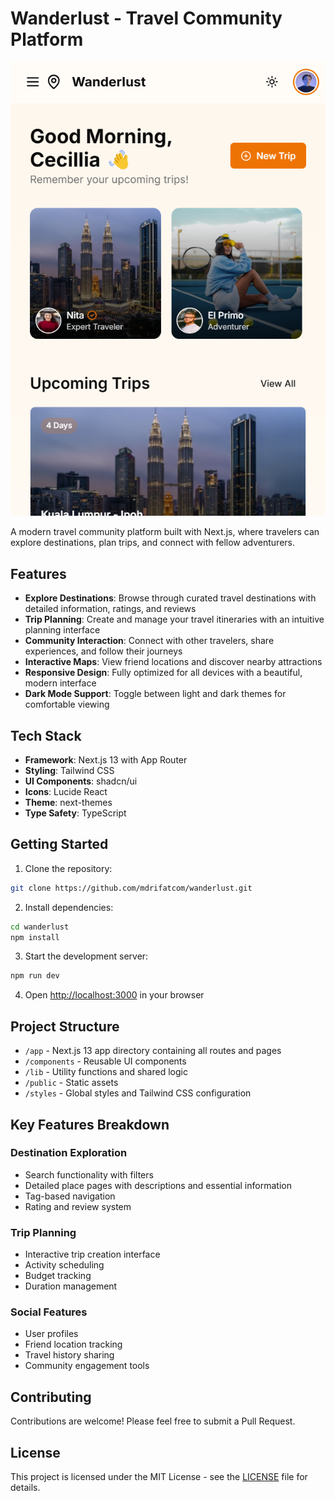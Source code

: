 # Wanderlust - Travel Community Platform

![Wanderlust Screenshot](./wonderlust.png)

A modern travel community platform built with Next.js, where travelers can explore destinations, plan trips, and connect with fellow adventurers.

## Features

- **Explore Destinations**: Browse through curated travel destinations with detailed information, ratings, and reviews
- **Trip Planning**: Create and manage your travel itineraries with an intuitive planning interface
- **Community Interaction**: Connect with other travelers, share experiences, and follow their journeys
- **Interactive Maps**: View friend locations and discover nearby attractions
- **Responsive Design**: Fully optimized for all devices with a beautiful, modern interface
- **Dark Mode Support**: Toggle between light and dark themes for comfortable viewing

## Tech Stack

- **Framework**: Next.js 13 with App Router
- **Styling**: Tailwind CSS
- **UI Components**: shadcn/ui
- **Icons**: Lucide React
- **Theme**: next-themes
- **Type Safety**: TypeScript

## Getting Started

1. Clone the repository:
```bash
git clone https://github.com/mdrifatcom/wanderlust.git
```

2. Install dependencies:
```bash
cd wanderlust
npm install
```

3. Start the development server:
```bash
npm run dev
```

4. Open [http://localhost:3000](http://localhost:3000) in your browser

## Project Structure

- `/app` - Next.js 13 app directory containing all routes and pages
- `/components` - Reusable UI components
- `/lib` - Utility functions and shared logic
- `/public` - Static assets
- `/styles` - Global styles and Tailwind CSS configuration

## Key Features Breakdown

### Destination Exploration
- Search functionality with filters
- Detailed place pages with descriptions and essential information
- Tag-based navigation
- Rating and review system

### Trip Planning
- Interactive trip creation interface
- Activity scheduling
- Budget tracking
- Duration management

### Social Features
- User profiles
- Friend location tracking
- Travel history sharing
- Community engagement tools

## Contributing

Contributions are welcome! Please feel free to submit a Pull Request.

## License

This project is licensed under the MIT License - see the [LICENSE](LICENSE) file for details.
